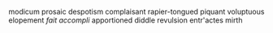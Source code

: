 
modicum
prosaic
despotism
complaisant
rapier-tongued
piquant
voluptuous
elopement
*fait accompli*
apportioned
diddle
revulsion
entr'actes
mirth
